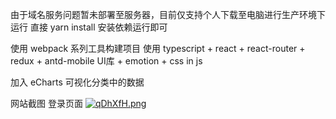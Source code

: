 由于域名服务问题暂未部署至服务器，目前仅支持个人下载至电脑进行生产环境下运行
直接 yarn install 安装依赖运行即可

使用 webpack 系列工具构建项目
使用 typescript + react + react-router + redux + antd-mobile UI库 + emotion + css in js

加入 eCharts 可视化分类中的数据

网站截图
登录页面
[![qDhXfH.png](https://s1.ax1x.com/2022/03/28/qDhXfH.png)](https://imgtu.com/i/qDhXfH)
